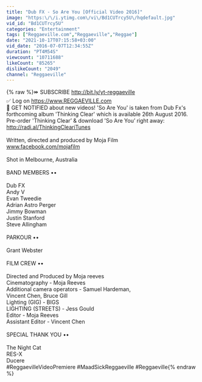 ```yaml
---
title: "Dub FX - So Are You [Official Video 2016]"
image: "https:\/\/i.ytimg.com\/vi\/Bd1CUTrcy5U\/hqdefault.jpg"
vid_id: "Bd1CUTrcy5U"
categories: "Entertainment"
tags: ["Reggaeville.com","Reggaeville","Reggae"]
date: "2021-10-17T07:15:58+03:00"
vid_date: "2016-07-07T12:34:55Z"
duration: "PT4M54S"
viewcount: "10711688"
likeCount: "85265"
dislikeCount: "2049"
channel: "Reggaeville"
---
```

{% raw %}⏩ SUBSCRIBE <a rel="nofollow" target="blank" href="http://bit.ly/yt-reggaeville">http://bit.ly/yt-reggaeville</a><br />✅ Log on <a rel="nofollow" target="blank" href="https://www.REGGAEVILLE.com">https://www.REGGAEVILLE.com</a><br />🔔 GET NOTIFIED about new videos! 'So Are You' is taken from Dub Fx's forthcoming album 'Thinking Clear' which is available 26th August 2016. Pre-order 'Thinking Clear’ &amp; download 'So Are You’ right away: <a rel="nofollow" target="blank" href="http://radi.al/ThinkingCleariTunes">http://radi.al/ThinkingCleariTunes</a><br /><br />Written, directed and produced by Moja Film<br />www.facebook.com/mojafilm<br /><br />Shot in Melbourne, Australia<br /><br />BAND MEMBERS ••<br /><br />Dub FX<br />Andy V<br />Evan Tweedie<br />Adrian Astro Perger<br />Jimmy Bowman<br />Justin Stanford<br />Steve Allingham<br /><br />PARKOUR ••<br /><br />Grant Webster<br /><br />FILM CREW ••<br /><br />Directed and Produced by Moja reeves<br />Cinematography - Moja Reeves<br />Additional camera operators - Samuel Hardeman,<br />Vincent Chen, Bruce Gill<br />Lighting (GIG) - BIGS<br />LIGHTING (STREETS) - Jess Gould<br />Editor - Moja Reeves<br />Assistant Editor - Vincent Chen<br /><br />SPECIAL THANK YOU ••<br /><br />The Night Cat<br />RES-X<br />Ducere<br />#ReggaevilleVideoPremiere #MaadSickReggaeville #Reggaeville{% endraw %}
